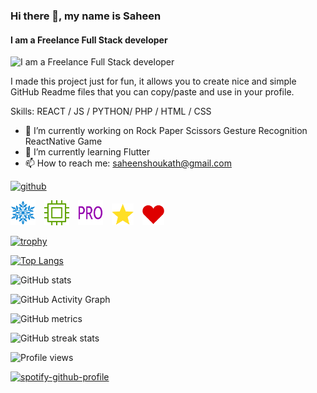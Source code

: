 ### Hi there 👋, my name is Saheen
#### I am a Freelance Full Stack developer
![I am a Freelance Full Stack developer](https://i.imgur.com/2eYdf37.png)

I made this project just for fun, it allows you to create nice and simple GitHub Readme files that you can copy/paste and use in your profile.

Skills:  REACT / JS / PYTHON/ PHP / HTML / CSS

- 🔭 I’m currently working on Rock Paper Scissors Gesture Recognition ReactNative Game 
- 🌱 I’m currently learning Flutter 
- 📫 How to reach me: saheenshoukath@gmail.com 


[<img src='https://cdn.jsdelivr.net/npm/simple-icons@3.0.1/icons/github.svg' alt='github' height='40'>](https://github.com/shellord)  

<a href='https://archiveprogram.github.com/'><img src='https://raw.githubusercontent.com/acervenky/animated-github-badges/master/assets/acbadge.gif' width='40' height='40'></a> <a href='https://docs.github.com/en/developers'><img src='https://raw.githubusercontent.com/acervenky/animated-github-badges/master/assets/devbadge.gif' width='40' height='40'></a> <a href='https://github.com/pricing'><img src='https://raw.githubusercontent.com/acervenky/animated-github-badges/master/assets/pro.gif' width='40' height='40'></a> <a href='https://stars.github.com/'><img src='https://raw.githubusercontent.com/acervenky/animated-github-badges/master/assets/starbadge.gif' width='35' height='35'></a> <a href='https://docs.github.com/en/github/supporting-the-open-source-community-with-github-sponsors'><img src='https://raw.githubusercontent.com/acervenky/animated-github-badges/master/assets/sponsorbadge.gif' width='35' height='35'></a> 

[![trophy](https://github-profile-trophy.vercel.app/?username=shellord)](https://github.com/ryo-ma/github-profile-trophy)

[![Top Langs](https://github-readme-stats.vercel.app/api/top-langs/?username=shellord)](https://github.com/anuraghazra/github-readme-stats)

![GitHub stats](https://github-readme-stats.vercel.app/api?username=shellord&show_icons=true&count_private=true)  

![GitHub Activity Graph](https://activity-graph.herokuapp.com/graph?username=shellord)  

![GitHub metrics](https://metrics.lecoq.io/shellord)  

![GitHub streak stats](https://github-readme-streak-stats.herokuapp.com/?user=shellord)  

![Profile views](https://gpvc.arturio.dev/shellord)  


[![spotify-github-profile](https://spotify-github-profile.vercel.app/api/view?uid=31wtafdafluvuhzawripqt4h2nzy&cover_image=true&theme=default)](https://github.com/kittinan/spotify-github-profile)
